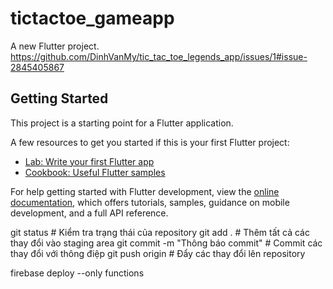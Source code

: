 # tictactoe_gameapp

A new Flutter project.
https://github.com/DinhVanMy/tic_tac_toe_legends_app/issues/1#issue-2845405867
## Getting Started

This project is a starting point for a Flutter application.

A few resources to get you started if this is your first Flutter project:

- [Lab: Write your first Flutter app](https://docs.flutter.dev/get-started/codelab)
- [Cookbook: Useful Flutter samples](https://docs.flutter.dev/cookbook)

For help getting started with Flutter development, view the
[online documentation](https://docs.flutter.dev/), which offers tutorials,
samples, guidance on mobile development, and a full API reference.

git status                   # Kiểm tra trạng thái của repository
git add .                    # Thêm tất cả các thay đổi vào staging area
git commit -m "Thông báo commit" # Commit các thay đổi với thông điệp
git push origin <branch-name> # Đẩy các thay đổi lên repository

firebase deploy --only functions
